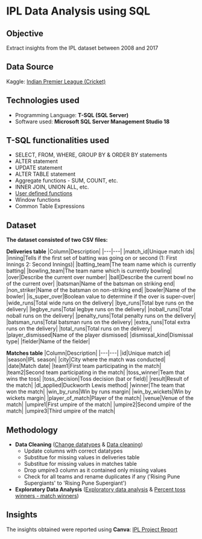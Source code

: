# IPL Data Analysis using SQL

## Objective
Extract insights from the IPL dataset between 2008 and 2017 
## Data Source
Kaggle: [Indian Premier League (Cricket)](https://www.kaggle.com/manasgarg/ipl)
## Technologies used
* Programming Language: **T-SQL (SQL Server)**
* Software used: **Microsoft SQL Server Management Studio 18**
## T-SQL functionalities used
* SELECT, FROM, WHERE, GROUP BY & ORDER BY statements
* ALTER statement
* UPDATE statement
* ALTER TABLE statement
* Aggregate functions - SUM, COUNT, etc.
* INNER JOIN, UNION ALL, etc.
* [User defined functions](https://github.com/sarthak-sarbahi/IPL_data_analysis_SQL/blob/master/percent_toss_win_function.sql)
* Window functions
* Common Table Expressions
## Dataset
**The dataset consisted of two CSV files:**

**Deliveries table**
|Column|Description|
|---|---|
|match_id|Unique match ids|
|inning|Tells if the first set of batting was going on or second (1: First Innings 2: Second Innings)|
|batting_team|The team name which is currently batting|
|bowling_team|The team name which is currently bowling|
|over|Describe the current over number|
|ball|Describe the current bowl no of the current over|
|batsman|Name of the batsman on striking end|
|non_striker|Name of the batsman on non-striking end|
|bowler|Name of the bowler|
|is_super_over|Boolean value to determine if the over is super-over|
|wide_runs|Total wide runs on the delivery|
|bye_runs|Total bye runs on the delivery|
|legbye_runs|Total legbye runs on the delivery|
|noball_runs|Total noball runs on the delivery|
|penalty_runs|Total penalty runs on the delivery|
|batsman_runs|Total batsman runs on the delivery|
|extra_runs|Total extra runs on the delivery|
|total_runs|Total runs on the delivery|
|player_dismissed|Name of the player dismissed|
|dismissal_kind|Dismissal type|
|fielder|Name of the fielder|

**Matches table**
|Column|Description|
|---|---|
|id|Unique match id|
|season|IPL season|
|city|City where the match was conducted|
|date|Match date|
|team1|First team participating in the match|
|team2|Second team participating in the match|
|toss_winner|Team that wins the toss|
|toss_decision|Toss decision (bat or field)|
|result|Result of the match|
|dl_applied|Duckworth Lewis method|
|winner|The team that won the match|
|win_by_runs|Win by runs margin|
|win_by_wickets|Win by wickets margin|
|player_of_match|Player of the match|
|venue|Venue of the match|
|umpire1|First umpire of the match|
|umpire2|Second umpire of the match|
|umpire3|Third umpire of the match|

## Methodology
* **Data Cleaning** ([Change datatypes](https://github.com/sarthak-sarbahi/IPL_data_analysis_SQL/blob/master/change_datatypes.sql) & [Data cleaning](https://github.com/sarthak-sarbahi/IPL_data_analysis_SQL/blob/master/data_cleaning.sql))
  * Update columns with correct datatypes 
  * Substitue for missing values in deliveries table
  * Substitue for missing values in matches table
  * Drop umpire3 column as it contained only missing values
  * Check for all teams and rename duplicates if any ('Rising Pune Supergiants' to 'Rising Pune Supergiant')
* **Exploratory Data Analysis** ([Exploratory data analysis](https://github.com/sarthak-sarbahi/IPL_data_analysis_SQL/blob/master/exploratory_data_analysis.sql) & [Percent toss winners - match winners](https://github.com/sarthak-sarbahi/IPL_data_analysis_SQL/blob/master/percent_toss_winners_match_winners.sql))

## Insights
The insights obtained were reported using **Canva**: [IPL Project Report](https://github.com/sarthak-sarbahi/IPL_data_analysis_SQL/blob/master/IPL_Project_Report.pdf)
